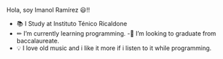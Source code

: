 Hola, soy Imanol Ramírez 😃!!

- 📚 I Study at Instituto Ténico Ricaldone
- ✏ I’m currently learning programming.
-🎇 I’m looking to graduate from baccalaureate.
- 💡 I love old music and i like it more if i listen to it while programming.


